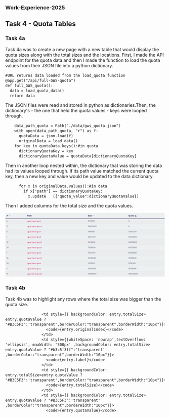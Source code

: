 ### Work-Experience-2025

## Task 4 - Quota Tables

### Task 4a
Task 4a was to create a new page with a new table that would display the quota sizes along with the total sizes and the locations. First, I made the API endpoint for the quota data and then I made the function to load the quota values from their JSON file into a python dictionary. 

```
#URL returns data loaded from the load_quota function
@app.get("/api/full-GWS-quota")
def full_GWS_quota():
  data = load_quota_data()
  return data
```

The JSON files were read and stored in python as dictionaries.Then, the dictionary's - the one that held the quota values - keys were looped through. 

```
    data_path_quota = Path("./data/gws_quota.json")
    with open(data_path_quota, "r") as f:
      quotaData = json.load(f)
      originalData = load_data()
    for key in quotaData.keys():#in quota
      dictionaryQuotaKey = key
      dictionaryQuotaValue = quotaData[dictionaryQuotaKey]
```


Then in another loop nested within, the dictionary that was storing the data had its values looped through. If its path value matched the current quota key, then a new key and value would be updated to the data dictionary. 

```
      for x in originalData.values():#in data
        if x["path"] == dictionaryQuotaKey:
          x.update   ({"quota_value":dictionaryQuotaValue})
```

Then I added columns for the total size and the quota values. 

![](.\images\QuotaTable.png)

### Task 4b
Task 4b was to highlight any rows where the total size was bigger than the quota size. 

```
                <td style={{ backgroundColor: entry.totalSize> entry.quotaValue ? "#B3C5F3":'transparent',borderColor:"transparent",borderWidth:"10px"}}>
                  <code>{entry.originalIndex}</code>
                </td>
                <td style={{whiteSpace: 'nowrap',textOverflow: 'ellipsis', maxWidth: '300px' ,backgroundColor: entry.totalSize> entry.quotaValue ? "#b3c5f3ff":'transparent' ,borderColor:"transparent",borderWidth:"10px"}}>
                  <code>{entry.label}</code> 
                </td>
                <td style={{ backgroundColor: entry.totalSize>entry.quotaValue ? "#B3C5F3":'transparent',borderColor:"transparent",borderWidth:"10px"}}>
                  <code>{entry.totalSize}</code>
                </td>
                <td style={{ backgroundColor: entry.totalSize> entry.quotaValue ? "#B3C5F3":'transparent' ,borderColor:"transparent",borderWidth:"10px"}}>
                  <code>{entry.quotaValue}</code>
```
